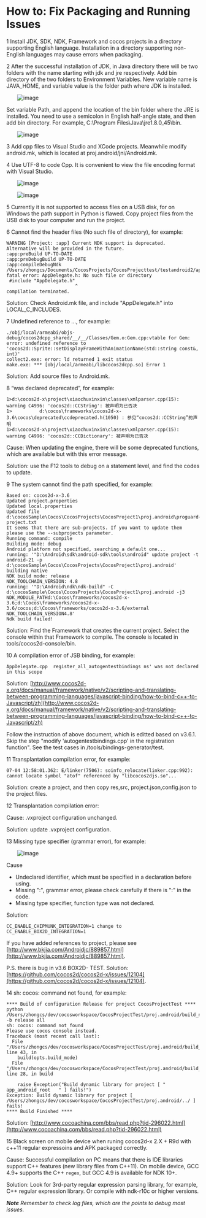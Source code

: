# How to: Fix Packaging and Running Issues #

1 Install JDK, SDK, NDK, Framework and cocos projects in a directory supporting English language. Installation in a directory supporting non-English languages may cause errors when packaging.

2 After the successful installation of JDK, in Java directory there will be two folders with the name starting with jdk and jre respectively. Add bin directory of the two folders to Environment Variables. New variable name is JAVA_HOME, and variable value is the folder path where JDK is installed.

&emsp;&emsp;![image](../../../studio-img/FixPackageError/image0001.png)

Set variable Path, and append the location of the bin folder where the JRE is installed. You need to use a semicolon in English half-angle state, and then add bin directory. For example, C:\Program Files\Java\jre1.8.0_45\bin.

&emsp;&emsp;![image](../../../studio-img/FixPackageError/image0002.png)

3 Add cpp files to Visual Studio and XCode projects. Meanwhile modify android.mk, which is located at proj.android/jni/Android.mk.

4 Use UTF-8 to code Cpp. It is convenient to view the file encoding format with Visual Studio.

&emsp;&emsp;![image](../../../studio-img/FixPackageError/image0004.png)

&emsp;&emsp;![image](../../../studio-img/FixPackageError/image0003.png)

5 Currently it is not supported to access files on a USB disk, for on Windows the path support in Python is flawed. Copy project files from the USB disk to your computer and run the project.

6  Cannot find the header files (No such file of directory), for example:

    WARNING [Project: :app] Current NDK support is deprecated.  Alternative will be provided in the future.
	:app:preBuild UP-TO-DATE
	:app:preDebugBuild UP-TO-DATE
	:app:compileDebugNdk
	/Users/zhongcs/Documents/CocosProjects/CocosProjecttest/testandroid2/app/src/main/jni/hellocpp/main.cpp:1:25: fatal error: AppDelegate.h: No such file or directory
	 #include "AppDelegate.h"
	                         ^
	compilation terminated.

Solution: Check Android.mk file, and include "AppDelegate.h" into LOCAL_C_INCLUDES.

7 Undefined reference to …, for example:

	./obj/local/armeabi/objs-debug/cocos2dcpp_shared/__/__/Classes/Gem.o:Gem.cpp:vtable for Gem: error: undefined reference to 'cocos2d::Sprite::setDisplayFrameWithAnimationName(std::string const&, int)'
	collect2.exe: error: ld returned 1 exit status
	make.exe: *** [obj/local/armeabi/libcocos2dcpp.so] Error 1

Solution: Add source files to Android.mk.

8 “was declared deprecated”, for example:

	1>d:\cocos2d-x\project\xiaochuxinxin\classes\xmlparser.cpp(15): warning C4996: 'cocos2d::CCString': 被声明为已否决
	1>          d:\cocos\frameworks\cocos2d-x-3.6\cocos\deprecated\ccdeprecated.h(1050) : 参见“cocos2d::CCString”的声明
	1>d:\cocos2d-x\project\xiaochuxinxin\classes\xmlparser.cpp(15): warning C4996: 'cocos2d::CCDictionary': 被声明为已否决

Cause: When updating the engine, there will be some deprecated functions, which are available but with this error message.

Solution:  use the F12 tools to debug on a statement level, and find the codes to update.

9 The system cannot find the path specified, for example:

	Based on: cocos2d-x-3.6
	Updated project.properties
	Updated local.properties
	Updated file d:\cocosSample\Cocos\CocosProjects\CocosProject1\proj.android\proguard-project.txt
	It seems that there are sub-projects. If you want to update them
	please use the --subprojects parameter.
	Running command: compile
	Building mode: debug
	Android platform not specified, searching a default one...
	running: '"D:\Android\sdk\android-sdk\tools\android" update project -t android-21 -p d:\cocosSample\Cocos\CocosProjects\CocosProject1\proj.android'
	building native
	NDK build mode: release
	NDK_TOOLCHAIN_VERSION: 4.8
	running: '"D:\Android\ndk\ndk-build" -C d:\cocosSample\Cocos\CocosProjects\CocosProject1\proj.android -j3 NDK_MODULE_PATHd:\Cocos\frameworks/cocos2d-x-3.6;d:\Cocos\frameworks/cocos2d-x-3.6/cocos;d:\Cocos\frameworks/cocos2d-x-3.6/external NDK_TOOLCHAIN_VERSION4.8'
	Ndk build failed!

Solution: Find the Framework that creates the current project. Select the console within that Framework to compile. The console is located in tools/cocos2d-console/bin.

10 A compilation error of JSB binding, for example:

	AppDelegate.cpp  register_all_autogentestbindings ns' was not declared in this scope

Solution: [http://www.cocos2d-x.org/docs/manual/framework/native/v2/scripting-and-translating-between-programming-languages/javascript-binding/how-to-bind-c++-to-Javascript/zh](http://www.cocos2d-x.org/docs/manual/framework/native/v2/scripting-and-translating-between-programming-languages/javascript-binding/how-to-bind-c++-to-Javascript/zh)

Follow the instruction of above document, which is editted based on v3.6.1. Skip the step "modify 'autogentestbindings.cpp' in the registration function". See the test cases in /tools/bindings-generator/test.

11 Transplantation compilation error, for example:

    07-04 12:58:01.362: E/linker(7506): soinfo_relocate(linker.cpp:992): cannot locate symbol "atof" referenced by "libcocos2djs.so"...

Solution: create a project, and then copy res,src, project.json,config.json to the project files.

12 Transplantation compilation error:

Cause: .vxproject configuration unchanged.

Solution: update .vxproject configuration.

13 Missing type specifier (grammar error), for example:

&emsp;&emsp;![image](../../../studio-img/FixPackageError/image0005.png)

Cause

- Undeclared identifier, which must be specified in a declaration before using.
- Missing ":", grammar error, please check carefully if there is ":" in the code.
- Missing type specifier, function type was not declared.

Solution:

    CC_ENABLE_CHIPMUNK_INTEGRATION=1 change to CC_ENABLE_BOX2D_INTEGRATION=1

If you have added references to project, please see [http://www.bkjia.com/Androidjc/889857.html](http://www.bkjia.com/Androidjc/889857.html).

P.S. there is bug in v3.6 BOX2D- TEST. Solution: [https://github.com/cocos2d/cocos2d-x/issues/12104](https://github.com/cocos2d/cocos2d-x/issues/12104).

14 sh: cocos: command not found, for example:

	**** Build of configuration Release for project CocosProjectTest ****
	python /Users/zhongcs/dev/cocosworkspace/CocosProjectTest/proj.android/build_native.py -b release all
	sh: cocos: command not found
	Please use cocos console instead.
	Traceback (most recent call last):
	  File "/Users/zhongcs/dev/cocosworkspace/CocosProjectTest/proj.android/build_native.py", line 43, in
	    build(opts.build_mode)
	  File "/Users/zhongcs/dev/cocosworkspace/CocosProjectTest/proj.android/build_native.py", line 28, in build

	    raise Exception("Build dynamic library for project [ "   app_android_root   " ] fails!")
	Exception: Build dynamic library for project [ /Users/zhongcs/dev/cocosworkspace/CocosProjectTest/proj.android/../ ] fails!
	**** Build Finished ****

Solution: [http://www.cocoachina.com/bbs/read.php?tid-296022.html](http://www.cocoachina.com/bbs/read.php?tid-296022.html)

15 Black screen on mobile device when runing cocos2d-x 2.X + R9d with c++11 regular expressoins and APK packaged correctly.

Cause: Successful compilation on PC means that there is IDE libraries support C++ features (new library files from C++11). On mobile device, GCC 4.9+ supports the C++  `regex`, but GCC 4.9 is available for NDK 10+.

Solution: Look for 3rd-party regular expression parsing library, for example, C++ regular expression library. Or compile with ndk-r10c or higher versions.


***Note** Remember to check log files, which are the points to debug most issues.*

